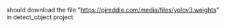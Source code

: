 should download the file "https://pjreddie.com/media/files/yolov3.weights" in detect_object project
